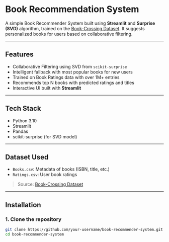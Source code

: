 # Book Recommendation System

A simple Book Recommender System built using **Streamlit** and **Surprise (SVD)** algorithm, trained on the [Book-Crossing Dataset](http://www2.informatik.uni-freiburg.de/~cziegler/BX/). It suggests personalized books for users based on collaborative filtering.

---

## Features

- Collaborative Filtering using SVD from `scikit-surprise`
- Intelligent fallback with most popular books for new users
- Trained on Book Ratings data with over 1M+ entries
- Recommends top N books with predicted ratings and titles
- Interactive UI built with **Streamlit**

---

## Tech Stack

- Python 3.10
- Streamlit
- Pandas
- scikit-surprise (for SVD model)

---

## Dataset Used

- `Books.csv`: Metadata of books (ISBN, title, etc.)
- `Ratings.csv`: User book ratings

> Source: [Book-Crossing Dataset](http://www2.informatik.uni-freiburg.de/~cziegler/BX/)

---

## Installation

### 1. Clone the repository

```bash
git clone https://github.com/your-username/book-recommender-system.git
cd book-recommender-system
